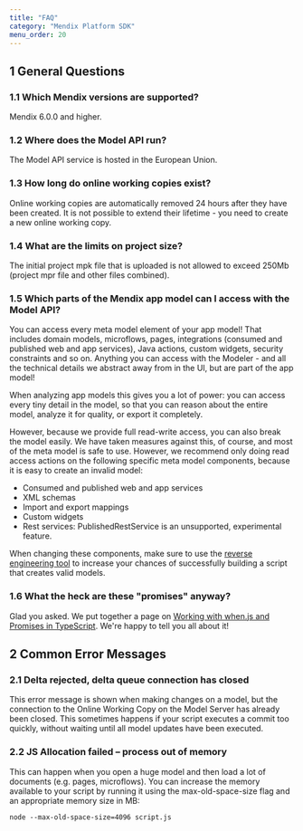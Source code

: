 ```yaml
---
title: "FAQ"
category: "Mendix Platform SDK"
menu_order: 20
---
```


## 1 General Questions

### 1.1 Which Mendix versions are supported?

Mendix 6.0.0 and higher.

### 1.2 Where does the Model API run?

The Model API service is hosted in the European Union.

### 1.3 How long do online working copies exist?

Online working copies are automatically removed 24 hours after they have been created. It is not possible to extend their lifetime - you need to create a new online working copy.

### 1.4 What are the limits on project size?

The initial project mpk file that is uploaded is not allowed to exceed 250Mb (project mpr file and other files combined).

### 1.5 Which parts of the Mendix app model can I access with the Model API?

You can access every meta model element of your app model! That includes domain models, microflows, pages, integrations (consumed and published web and app services), Java actions, custom widgets, security constraints and so on. Anything you can access with the Modeler - and all the technical details we abstract away from in the UI, but are part of the app model!

When analyzing app models this gives you a lot of power: you can access every tiny detail in the model, so that you can reason about the entire model, analyze it for quality, or export it completely.

However, because we provide full read-write access, you can also break the model easily. We have taken measures against this, of course, and most of the meta model is safe to use. However, we recommend only doing read access actions on the following specific meta model components, because it is easy to create an invalid model:

*   Consumed and published web and app services
*   XML schemas
*   Import and export mappings
*   Custom widgets
*   Rest services: PublishedRestService is an unsupported, experimental feature.

When changing these components, make sure to use the [reverse engineering tool](generating-code-from-the-model) to increase your chances of successfully building a script that creates valid models.

### 1.6 What the heck are these "promises" anyway?

Glad you asked. We put together a page on [Working with when.js and Promises in TypeScript](working-with-when.js-and-promises-in-typescript). We're happy to tell you all about it!

## 2 Common Error Messages

### 2.1 Delta rejected, delta queue connection has closed

This error message is shown when making changes on a model, but the connection to the Online Working Copy on the Model Server has already been closed. This sometimes happens if your script executes a commit too quickly, without waiting until all model updates have been executed.

### 2.2 JS Allocation failed – process out of memory

This can happen when you open a huge model and then load a lot of documents (e.g. pages, microflows). You can increase the memory available to your script by running it using the max-old-space-size flag and an appropriate memory size in MB:

`node --max-old-space-size=4096 script.js`
